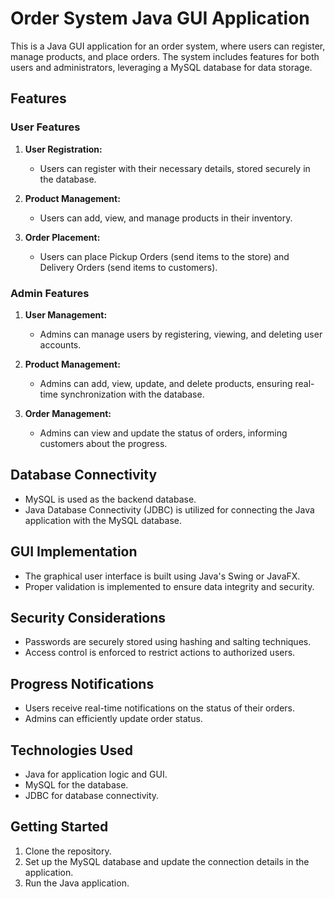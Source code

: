 
# Order System Java GUI Application

This is a Java GUI application for an order system, where users can register, manage products, and place orders. The system includes features for both users and administrators, leveraging a MySQL database for data storage.

## Features

### User Features

1. **User Registration:**
   - Users can register with their necessary details, stored securely in the database.

2. **Product Management:**
   - Users can add, view, and manage products in their inventory.

3. **Order Placement:**
   - Users can place Pickup Orders (send items to the store) and Delivery Orders (send items to customers).

### Admin Features

1. **User Management:**
   - Admins can manage users by registering, viewing, and deleting user accounts.

2. **Product Management:**
   - Admins can add, view, update, and delete products, ensuring real-time synchronization with the database.

3. **Order Management:**
   - Admins can view and update the status of orders, informing customers about the progress.

## Database Connectivity

- MySQL is used as the backend database.
- Java Database Connectivity (JDBC) is utilized for connecting the Java application with the MySQL database.

## GUI Implementation

- The graphical user interface is built using Java's Swing or JavaFX.
- Proper validation is implemented to ensure data integrity and security.

## Security Considerations

- Passwords are securely stored using hashing and salting techniques.
- Access control is enforced to restrict actions to authorized users.

## Progress Notifications

- Users receive real-time notifications on the status of their orders.
- Admins can efficiently update order status.

## Technologies Used

- Java for application logic and GUI.
- MySQL for the database.
- JDBC for database connectivity.

## Getting Started

1. Clone the repository.
2. Set up the MySQL database and update the connection details in the application.
3. Run the Java application.
